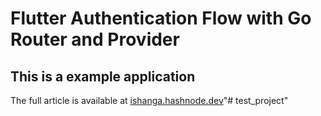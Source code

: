 # Flutter Authentication Flow with Go Router and Provider

## This is a example application

The full article is available at [ishanga.hashnode.dev](https://ishanga.hashnode.dev/flutter-authentication-flow-with-go-router-and-provider)"# test_project" 
